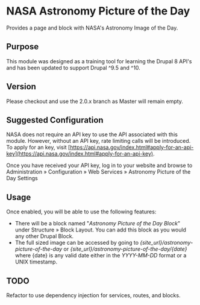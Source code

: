 # NASA Astronomy Picture of the Day

Provides a page and block with NASA's Astronomy Image of the Day.

## Purpose

This module was designed as a training tool for learning the Drupal 8 API's
and has been updated to support Drupal ^9.5 and ^10.

## Version

Please checkout and use the 2.0.x branch as Master will remain empty.

## Suggested Configuration

NASA does not require an API key to use the API associated with this module.
However, without an API key, rate limiting calls will be introduced. To apply
for an key, visit [https://api.nasa.gov/index.html#apply-for-an-api-key](https://api.nasa.gov/index.html#apply-for-an-api-key).

Once you have received your API key, log in to your website and browse to 
Administration &raquo; Configuration &raquo; Web Services &raquo; Astronomy Picture of the Day Settings

## Usage

Once enabled, you will be able to use the following features:

* There will be a block named &quot;_Astronomy Picture of the Day Block_&quot; 
under Structure &raquo; Block Layout. You can add this block as you would any 
other Drupal Block.
* The full sized image can be accessed by going to _{site_url}/astronomy-picture-of-the-day_ or 
_{site_url}/astronomy-picture-of-the-day/{date}_ where {date} is any valid date either in the 
_YYYY-MM-DD_ format or a UNIX timestamp.

## TODO

Refactor to use dependency injection for services, routes, and blocks.